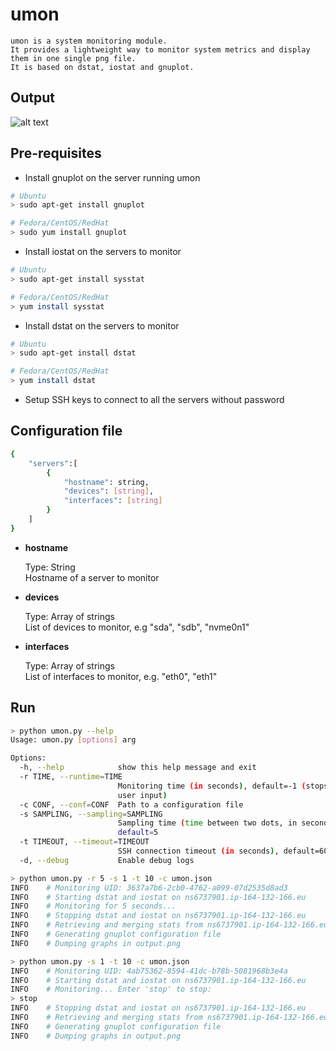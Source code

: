 # umon

    umon is a system monitoring module.  
    It provides a lightweight way to monitor system metrics and display them in one single png file.  
    It is based on dstat, iostat and gnuplot.  

## Output
![alt text](https://github.com/nmotte/umon/blob/master/screenshot/example.png)

## Pre-requisites
* Install gnuplot on the server running umon
```bash
# Ubuntu
> sudo apt-get install gnuplot

# Fedora/CentOS/RedHat
> sudo yum install gnuplot
```

* Install iostat on the servers to monitor
```bash
# Ubuntu
> sudo apt-get install sysstat

# Fedora/CentOS/RedHat
> yum install sysstat
```

* Install dstat on the servers to monitor
```bash
# Ubuntu
> sudo apt-get install dstat

# Fedora/CentOS/RedHat
> yum install dstat
```

* Setup SSH keys to connect to all the servers without password

## Configuration file
```bash
{
    "servers":[
        {
            "hostname": string,
            "devices": [string],
            "interfaces": [string]
        }
    ]
}
```

* __hostname__

    Type: String  
    Hostname of a server to monitor

* __devices__

    Type: Array of strings  
    List of devices to monitor, e.g "sda", "sdb", "nvme0n1"

* __interfaces__

    Type: Array of strings  
    List of interfaces to monitor, e.g. "eth0", "eth1"

## Run 
```bash
> python umon.py --help
Usage: umon.py [options] arg

Options:
  -h, --help            show this help message and exit
  -r TIME, --runtime=TIME
                        Monitoring time (in seconds), default=-1 (stops on
                        user input)
  -c CONF, --conf=CONF  Path to a configuration file
  -s SAMPLING, --sampling=SAMPLING
                        Sampling time (time between two dots, in seconds),
                        default=5
  -t TIMEOUT, --timeout=TIMEOUT
                        SSH connection timeout (in seconds), default=60
  -d, --debug           Enable debug logs

> python umon.py -r 5 -s 1 -t 10 -c umon.json
INFO    # Monitoring UID: 3637a7b6-2cb0-4762-a099-07d2535d8ad3
INFO    # Starting dstat and iostat on ns6737901.ip-164-132-166.eu
INFO    # Monitoring for 5 seconds...
INFO    # Stopping dstat and iostat on ns6737901.ip-164-132-166.eu
INFO    # Retrieving and merging stats from ns6737901.ip-164-132-166.eu
INFO    # Generating gnuplot configuration file
INFO    # Dumping graphs in output.png

> python umon.py -s 1 -t 10 -c umon.json
INFO    # Monitoring UID: 4ab75362-8594-41dc-b78b-5081968b3e4a
INFO    # Starting dstat and iostat on ns6737901.ip-164-132-166.eu
INFO    # Monitoring... Enter 'stop' to stop:
> stop
INFO    # Stopping dstat and iostat on ns6737901.ip-164-132-166.eu
INFO    # Retrieving and merging stats from ns6737901.ip-164-132-166.eu
INFO    # Generating gnuplot configuration file
INFO    # Dumping graphs in output.png
```
